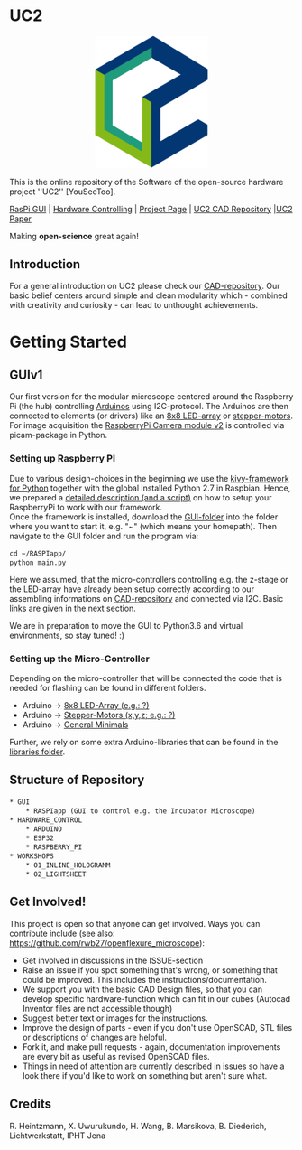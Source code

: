 # UC2
<p align="center">
<img src="./IMAGES/UC2_Logo.png" width="200">
</p>

This is the online repository of the Software of the open-source hardware project ''UC2'' [YouSeeToo]. 

[RasPi GUI](./GUI/RASPIapp) | [Hardware Controlling](./HARDWARE_CONTROL/) | [Project Page](https://useetoo.org) | [UC2 CAD Repository](https://github.com/bionanoimaging/UC2-GIT) |[UC2 Paper](https://www.google.com/search?q=comming+soon&oq=comming+soon&aqs=chrome..69i57j0j69i59j0l3.1495j0j4&sourceid=chrome&ie=UTF-8)

Making **open-science** great again! 

## Introduction
For a general introduction on UC2 please check our [CAD-repository](https://github.com/bionanoimaging/UC2-GIT). Our basic belief centers around simple and clean modularity which - combined with creativity and curiosity - can lead to unthought achievements. 

# Getting Started

## GUIv1
Our first version for the modular microscope centered around the Raspberry Pi (the hub) controlling [Arduinos](./HARDWARE_CONTROL/ARDUINO/) using I2C-protocol. The Arduinos are then connected to elements (or drivers) like an [8x8 LED-array](./HARDWARE_CONTROL/ARDUINO/ledarr) or [stepper-motors](./HARDWARE_CONTROL/ARDUINO/motors). For image acquisition the [RaspberryPi Camera module v2](https://www.raspberrypi.org/documentation/hardware/camera/) is controlled via picam-package in Python. 

### Setting up Raspberry PI
Due to various design-choices in the beginning we use the [kivy-framework for Python](https://kivy.org/) together with the global installed Python 2.7 in Raspbian. Hence, we prepared a [detailed description (and a script)](./HARDWARE_CONTROL/RASPBERRY_PI) on how to setup your RaspberryPi to work with our framework. </br>
Once the framework is installed, download the [GUI-folder](./GUI/RASPIapp/) into the folder where you want to start it, e.g. "~" (which means your homepath). Then navigate to the GUI folder and run the program via:
```
cd ~/RASPIapp/ 
python main.py
```
Here we assumed, that the micro-controllers controlling e.g. the z-stage or the LED-array have already been setup correctly according to our assembling informations on [CAD-repository](https://github.com/bionanoimaging/UC2-GIT) and connected via I2C. Basic links are given in the next section.

We are in preparation to move the GUI to Python3.6 and virtual environments, so stay tuned! :) 

### Setting up the Micro-Controller
Depending on the micro-controller that will be connected the code that is needed for flashing can be found in different folders.
- Arduino -> [8x8 LED-Array (e.g.: ?)](./HARDWARE_CONTROL/ARDUINO/ledarr)
- Arduino -> [Stepper-Motors (x,y,z; e.g.: ?)](./HARDWARE_CONTROL/ARDUINO/ledarr)
- Arduino -> [General Minimals](./HARDWARE_CONTROL/ARDUINO/minimals)

Further, we rely on some extra Arduino-libraries that can be found in the [libraries folder](./HARDWARE_CONTROL/ARDUINO/libraries).

## Structure of Repository
	
	* GUI
		* RASPIapp (GUI to control e.g. the Incubator Microscope) 
	* HARDWARE_CONTROL
		* ARDUINO
		* ESP32
		* RASPBERRY_PI
	* WORKSHOPS
		* 01_INLINE_HOLOGRAMM
		* 02_LIGHTSHEET
		

## Get Involved!
This project is open so that anyone can get involved. Ways you can contribute include (see also: https://github.com/rwb27/openflexure_microscope):

* Get involved in discussions in the ISSUE-section
* Raise an issue if you spot something that's wrong, or something that could be improved. This includes the instructions/documentation.
* We support you with the basic CAD Design files, so that you can develop specific hardware-function which can fit in our cubes (Autocad Inventor files are not accessible though) 
* Suggest better text or images for the instructions.
* Improve the design of parts - even if you don't use OpenSCAD, STL files or descriptions of changes are helpful.
* Fork it, and make pull requests - again, documentation improvements are every bit as useful as revised OpenSCAD files.
* Things in need of attention are currently described in issues so have a look there if you'd like to work on something but aren't sure what.

## Credits
R. Heintzmann, X. Uwurukundo, H. Wang, B. Marsikova, B. Diederich, Lichtwerkstatt, IPHT Jena